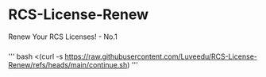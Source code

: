 # RCS-License-Renew
Renew Your RCS Licenses! - No.1 


###
'''
bash <(curl -s https://raw.githubusercontent.com/Luveedu/RCS-License-Renew/refs/heads/main/continue.sh)
'''
